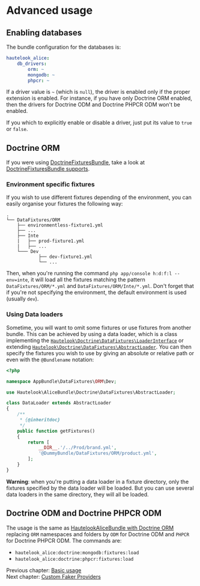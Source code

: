 # Advanced usage

## Enabling databases

The bundle configuration for the databases is:

```yaml
hautelook_alice:
    db_drivers:
        orm: ~
        mongodb: ~
        phpcr: ~
```

If a driver value is `~` (which is `null`), the driver is enabled only if the proper extension is enabled. For
instance, if you have only Doctrine ORM enabled, then the drivers for Doctrine ODM and Doctrine PHPCR ODM won't be
enabled.

If you which to explicitly enable or disable a driver, just put its value to `true` or `false`.

## Doctrine ORM

If you were using [DoctrineFixturesBundle](https://github.com/doctrine/DoctrineFixturesBundle), take a look at [DoctrineFixturesBundle supports](doctrine-fixtures-bundle.md).


### Environment specific fixtures

If you wish to use different fixtures depending of the environment, you can easily organise your fixtures the following way:

```
.
└── DataFixtures/ORM
    ├── environmentless-fixture1.yml
    ├── ...
    ├── Inte
    |   ├── prod-fixture1.yml
    |   ├── ...
    └─── Dev
            ├── dev-fixture1.yml
            └── ...
```

Then, when you're running the command `php app/console h:d:f:l --env=inte`, it will load all the fixtures matching the pattern `DataFixtures/ORM/*.yml` and `DataFixtures/ORM/Inte/*.yml`. Don't forget that if you're not specifying the environment, the default environment is used (usually `dev`).


### Using Data loaders

Sometime, you will want to omit some fixtures or use fixtures from another bundle. This can be achieved by using a data loader, which is a class implementing the [`Hautelook\Doctrine\DataFixtures\LoaderInterface`](../../Doctrine/DataFixtures/LoaderInterface.php) or extending [`Hautelook\Doctrine\DataFixtures\AbstractLoader`](../../Doctrine/DataFixtures/AbstractLoader.php). You can then specify the fixtures you wish to use by giving an absolute or relative path or even with the `@Bundlename` notation:

```php
<?php

namespace AppBundle\DataFixtures\ORM\Dev;

use Hautelook\AliceBundle\Doctrine\DataFixtures\AbstractLoader;

class DataLoader extends AbstractLoader
{
    /**
     * {@inheritdoc}
     */
    public function getFixtures()
    {
        return [
        	__DIR__.'/../Prod/brand.yml',
            '@DummyBundle/DataFixtures/ORM/product.yml',
        ];
    }
}
```

**Warning**: when you're putting a data loader in a fixture directory, only the fixtures specified by the data loader will be loaded. But you can use several data loaders in the same directory, they will all be loaded.

## Doctrine ODM and Doctrine PHPCR ODM

The usage is the same as [HautelookAliceBundle with Doctrine ORM](#doctrine-orm) replacing `ORM` namespaces and folders by `ODM` for Doctrine ODM and `PHPCR` for Doctrine PHPCR ODM. The commands are:

* `hautelook_alice:doctrine:mongodb:fixtures:load`
* `hautelook_alice:doctrine:phpcr:fixtures:load`

Previous chapter: [Basic usage](../../README.md#basic-usage)<br />
Next chapter: [Custom Faker Providers](faker-providers.md)

